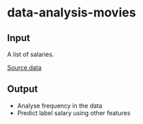 # data-analysis-movies

## Input

A list of salaries.

[Source data](https://www.kaggle.com/datasets/aemyjutt/salary-binary-classifier)

## Output

- Analyse frequency in the data
- Predict label salary using other features
